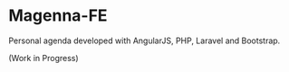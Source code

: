 # Magenna-FE
Personal agenda developed with AngularJS, PHP, Laravel and Bootstrap.

(Work in Progress)
